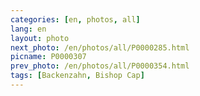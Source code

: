 ```yaml
---
categories: [en, photos, all]
lang: en
layout: photo
next_photo: /en/photos/all/P0000285.html
picname: P0000307
prev_photo: /en/photos/all/P0000354.html
tags: [Backenzahn, Bishop Cap]
---
```


